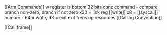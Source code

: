 [[Arm Commands]]
w register is bottom 32 bits
cbnz command - compare branch non-zero, branch if not zero
x30 = link reg
[[write]]
x8 = [[syscall]] number - 64 = write, 93 = exit
exit frees up resources
[[Calling Convention]]

[[Call frame]]
